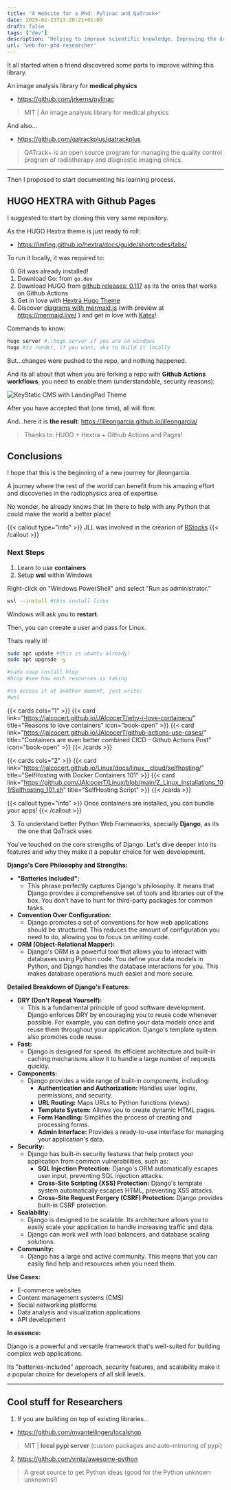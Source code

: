 ```yaml
---
title: "A Website for a Phd: Pylinac and QaTrack+"
date: 2025-02-23T13:20:21+01:00
draft: false
tags: ["dev"]
description: 'Helping to improve scientific knowledge. Improving the day to day of a radiotherapy researcher. Containers with WSL.'
url: 'web-for-phd-researcher'
---
```


It all started when a friend discovered some parts to improve withing this library.

An image analysis library for **medical physics**

* https://github.com/jrkerns/pylinac

> MIT | An image analysis library for medical physics

And also...

* https://github.com/qatrackplus/qatrackplus

> QATrack+ is an open source program for managing the quality control program of radiotherapy and diagnostic imaging clinics.


---

Then I proposed to start documenting his learning process.

## HUGO HEXTRA with Github Pages

I suggested to start by cloning this very same repository.

As the HUGO Hextra theme is just ready to roll:

* https://imfing.github.io/hextra/docs/guide/shortcodes/tabs/

To run it locally, it was required to:

0. Git was already installed!
1. Download Go: from `go.dev`
2. Download HUGO from [github releases: 0.117](https://discourse.gohugo.io/t/hugo-0-117-0-released/45644) as its the ones that works on Github Actions
3. Get in love with [Hextra Hugo Theme](https://github.com/imfing/hextra)
4. Discover [diagrams with mermaid.js](https://jalcocert.github.io/JAlcocerT/how-to-use-mermaid-diagrams/) (with preview at https://mermaid.live/ ) and get in love with [Katex](https://imfing.github.io/hextra/docs/guide/latex/#supported-functions)!


Commands to know:

```sh
hugo server #.\hugo server if you are on windows
hugo #to render, if you want, aka to build it locally
```

But...changes were pushed to the repo, and nothing happened.

And its all about that when you are forking a repo with **Github Actions workflows**, you need to enable them (understandable, security reasons):

![KeyStatic CMS with LandingPad Theme](/blog_img/dev/gha-workflows-fork-repo.png)

After you have accepted that (one time), all will flow.

And...here it is **the result**: https://jlleongarcia.github.io/jlleongarcia/

> Thanks to: HUGO + Hextra + Github Actions and Pages!

## Conclusions

I hope that this is the beginning of a new journey for jlleongarcia.

A journey where the rest of the world can benefit from his amazing effort and discoveries in the radiophysics area of expertise.

No wonder, he already knows that Im there to help with any Python that could make the world a better place!

{{< callout type="info" >}}
JLL was involved in the crearion of [RStocks](https://jalcocert.github.io/JAlcocerT/R-Stocks/)
{{< /callout >}}

### Next Steps

1. Learn to use **containers**
2. Setup **wsl** within Windows

Right-click on "Windows PowerShell" and select "Run as administrator."

```sh
wsl --install #this install linux
```

Windows will ask you to **restart**.

Then, you can creeate a user and pass for Linux. 

Thats really it!

```sh
sudo apt update #this is ubuntu already!
sudo apt upgrade -y

#sudo snap install htop
#htop #see how much resources is taking

#to access it at another moment, just write:
#wsl
```

{{< cards cols="1" >}}
  {{< card link="https://jalcocert.github.io/JAlcocerT/why-i-love-containers/" title="Reasons to love containers" icon="book-open" >}}
  {{< card link="https://jalcocert.github.io/JAlcocerT/github-actions-use-cases/" title="Containers are even better combined CICD - Github Actions Post" icon="book-open" >}}
{{< /cards >}}

{{< cards cols="2" >}}
  {{< card link="https://jalcocert.github.io/Linux/docs/linux__cloud/selfhosting/" title="SelfHosting with Docker Containers 101" >}}
  {{< card link="https://github.com/JAlcocerT/Linux/blob/main/Z_Linux_Installations_101/Selfhosting_101.sh" title="SelfHosting Script" >}}
{{< /cards >}}

{{< callout type="info" >}}
Once containers are installed, you can bundle your apps!
{{< /callout >}}

3. To understand better Python Web Frameworks, specially **Django**, as its the one that QaTrack uses

You've touched on the core strengths of Django. Let's dive deeper into its features and why they make it a popular choice for web development.

**Django's Core Philosophy and Strengths:**

* **"Batteries Included":**
    * This phrase perfectly captures Django's philosophy. It means that Django provides a comprehensive set of tools and libraries out of the box. You don't have to hunt for third-party packages for common tasks.
* **Convention Over Configuration:**
    * Django promotes a set of conventions for how web applications should be structured. This reduces the amount of configuration you need to do, allowing you to focus on writing code.
* **ORM (Object-Relational Mapper):**
    * Django's ORM is a powerful tool that allows you to interact with databases using Python code. You define your data models in Python, and Django handles the database interactions for you. This makes database operations much easier and more secure.

**Detailed Breakdown of Django's Features:**

* **DRY (Don't Repeat Yourself):**
    * This is a fundamental principle of good software development. Django enforces DRY by encouraging you to reuse code whenever possible. For example, you can define your data models once and reuse them throughout your application. Django's template system also promotes code reuse.
* **Fast:**
    * Django is designed for speed. Its efficient architecture and built-in caching mechanisms allow it to handle a large number of requests quickly.
* **Components:**
    * Django provides a wide range of built-in components, including:
        * **Authentication and Authorization:** Handles user logins, permissions, and security.
        * **URL Routing:** Maps URLs to Python functions (views).
        * **Template System:** Allows you to create dynamic HTML pages.
        * **Form Handling:** Simplifies the process of creating and processing forms.
        * **Admin Interface:** Provides a ready-to-use interface for managing your application's data.
* **Security:**
    * Django has built-in security features that help protect your application from common vulnerabilities, such as:
        * **SQL Injection Protection:** Django's ORM automatically escapes user input, preventing SQL injection attacks.
        * **Cross-Site Scripting (XSS) Protection:** Django's template system automatically escapes HTML, preventing XSS attacks.
        * **Cross-Site Request Forgery (CSRF) Protection:** Django provides built-in CSRF protection.
* **Scalability:**
    * Django is designed to be scalable. Its architecture allows you to easily scale your application to handle increasing traffic and data.
    * Django can work well with load balancers, and database scaling solutions.
* **Community:**
    * Django has a large and active community. This means that you can easily find help and resources when you need them.

**Use Cases:**

* E-commerce websites
* Content management systems (CMS)
* Social networking platforms
* Data analysis and visualization applications
* API development

**In essence:**

Django is a powerful and versatile framework that's well-suited for building complex web applications. 

Its "batteries-included" approach, security features, and scalability make it a popular choice for developers of all skill levels.


---

## Cool stuff for Researchers

1. If you are building on top of existing libraries...

* https://github.com/mvantellingen/localshop

> MIT | **local pypi server** (custom packages and auto-mirroring of pypi)

2. https://github.com/vinta/awesome-python

> A great source to get Python ideas (good for the Python unknown unknowns!)